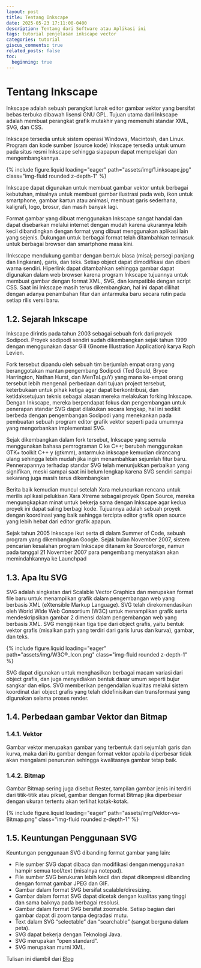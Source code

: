 ```yaml
---
layout: post
title: Tentang Inkscape
date: 2025-05-23 17:11:00-0400
description: Tentang dari Software atau Aplikasi ini
tags: tutorial penjelasan inkscape vector
categories: tutorial
giscus_comments: true
related_posts: false
toc:
  beginning: true
---
```


# Tentang Inkscape
Inkscape adalah sebuah perangkat lunak editor gambar vektor yang bersifat bebas terbuka dibawah lisensi GNU GPL. Tujuan utama dari Inkscape adalah membuat perangkat grafik mutakhir yang memenuhi standar XML, SVG, dan CSS.

Inkscape tersedia untuk sistem operasi Windows, Macintosh, dan Linux. Program dan kode sumber (source kode) Inkscape tersedia untuk umum pada situs resmi Inkscape sehingga siapapun dapat mempelajari dan mengembangkannya.

<div class="row mt-3">
    <div class="col-sm mt-3 mt-md-0">
        {% include figure.liquid loading="eager" path="assets/img/1.inkscape.jpg" class="img-fluid rounded z-depth-1" %}
    </div>
</div>

Inkscape dapat digunakan untuk membuat gambar vektor untuk berbagai kebutuhan, misalnya untuk membuat gambar ilustrasi pada web, ikon untuk smartphone, gambar kartun atau animasi, membuat garis sederhana, kaligrafi, logo, brosur, dan masih banyak lagi.

Format gambar yang dibuat menggunakan Inkscape sangat handal dan dapat disebarkan melalui internet dengan mudah karena ukurannya lebih kecil dibandingkan dengan format yang dibuat menggunakan aplikasi lain yang sejenis. Dukungan untuk berbagai format telah ditambahkan termasuk untuk berbagai browser dan smartphone masa kini.

IInkscape mendukung gambar dengan bentuk biasa (misal; persegi panjang dan lingkaran), garis, dan teks. Setiap object dapat dimodifikasi dan diberi warna sendiri. Hiperlink dapat ditambahkan sehingga gambar dapat digunakan dalam web browser karena program Inkscape tujuannya untuk membuat gambar dengan format XML, SVG, dan kampatible dengan script CSS.
Saat ini Inkscape masih terus dikembangkan, hal ini dapat dilihat dengan adanya  penambahan fitur dan antarmuka baru secara rutin pada setiap rilis versi baru.

## 1.2.  Sejarah Inkscape
Inkscape dirintis pada tahun 2003 sebagai sebuah fork dari proyek Sodipodi. Proyek sodipodi sendiri sudah dikembangkan sejak tahun 1999 dengan menggunakan dasar Gill (Gnome Illustration Application) karya  Raph Levien.

Fork tersebut dipandu oleh sebuah tim berjumlah empat orang yang beranggotakan mantan pengembang Sodipodi (Ted Gould, Bryce Harrington, Nathan Hurst, dan MenTaLguY) yang mana ke-empat orang tersebut lebih mengenali perbedaan dari tujuan project tersebut, keterbukaan untuk pihak ketiga agar dapat berkontribusi, dan ketidaksetujuan teknis sebagai alasan mereka melakukan forking Inkscape.
Dengan Inkscape, mereka berpendapat fokus dan pengembangan untuk penerapan standar SVG dapat dilakukan secara lengkap, hal ini sedikit berbeda dengan pengembangan Sodipodi yang menekankan pada pembuatan sebuah program editor grafik vektor seperti pada umumnya yang mengorbankan implementasi SVG.

Sejak dikembangkan dalam fork tersebut, Inkscape yang semula menggunakan bahasa pemrograman C ke C++; berubah menggunakan GTK+ toolkit C++ y (gtkmm), antarmuka inkscape kemudian dirancang ulang sehingga lebih mudah jika ingin menambahkan sejumlah fitur baru. Pennerapannya terhadap standar SVG telah menunjukkan perbaikan yang signifikan, meski sampai saat ini belum lengkap karena SVG sendiri sampai sekarang juga masih terus dikembangkan

Berita baik kemudian muncul setelah Xara meluncurkan rencana untuk merilis aplikasi pelukisan Xara Xtreme sebagai proyek Open Source, mereka mengungkapkan minat untuk bekerja sama dengan Inkscape agar kedua proyek ini dapat saling berbagi kode. Tujuannya adalah sebuah proyek dengan  koordinasi yang baik sehingga tercipta editor grafik open source yang lebih hebat dari editor grafik apapun.

Sejak tahun 2005 Inkscape ikut serta di dalam Summer of Code, sebuah program yang dikembangkan Google. Sejak bulan November 2007, sistem pencarian kesalahan program Inkscape ditanam ke Sourceforge, namun pada tanggal 21 November 2007 para pengembang menyatakan akan memindahkannya ke Launchpad

## 1.3.  Apa Itu SVG
SVG adalah singkatan dari Scalable Vector Graphics dan merupakan format file baru untuk menampilkan grafik dalam pengembangan web yang berbasis XML (eXtensible Markup Language).
SVG telah direkomendasikan oleh World Wide Web Consortium (W3C) untuk menampilkan grafik serta mendeskripsikan gambar 2 dimensi dalam pengembangan web yang berbasis XML. SVG mengijinkan tiga tipe dari object grafis, yaitu bentuk vektor grafis (misalkan path yang terdiri dari garis lurus dan kurva), gambar, dan teks.

<div class="row mt-3">
    <div class="col-sm mt-3 mt-md-0">
        {% include figure.liquid loading="eager" path="assets/img/W3C®_Icon.png" class="img-fluid rounded z-depth-1" %}
    </div>
</div>

SVG dapat digunakan untuk menghasilkan berbagai macam variasi dari object grafis, dan juga menyediakan bentuk dasar umum seperti bujur sangkar dan elips. SVG memberikan pengendalian kualitas melalui sistem koordinat dari object grafis yang telah didefinisikan dan transformasi yang digunakan selama proses render.

## 1.4.  Perbedaan gambar Vektor dan Bitmap
### 1.4.1.  Vektor
Gambar vektor merupakan gambar yang terbentuk dari sejumlah garis dan kurva, maka dari itu gambar dengan format vektor apabila diperbesar tidak akan mengalami penurunan sehingga kwalitasnya gambar tetap baik.

### 1.4.2.  Bitmap
Gambar Bitmap sering juga disebut Rester, tampilan gambar jenis ini terdiri dari titik-titik atau piksel, gambar dengan format Bitmap jika diperbesar dengan ukuran tertentu akan terlihat kotak-kotak.

<div class="row mt-3">
    <div class="col-sm mt-3 mt-md-0">
        {% include figure.liquid loading="eager" path="assets/img/Vektor-vs-Bitmap.png" class="img-fluid rounded z-depth-1" %}
    </div>
</div>

## 1.5.  Keuntungan Penggunaan SVG 
Keuntungan penggunaan SVG dibanding format gambar yang lain: 
- File sumber SVG dapat dibaca dan modifikasi dengan menggunakan hampir semua tool/text (misalnya notepad).
- File sumber SVG berukuran lebih kecil dan dapat dikompresi dibanding dengan format gambar JPEG dan GIF.
- Gambar dalam format SVG bersifat scalable/diresizing.
- Gambar dalam format SVG dapat dicetak dengan kualitas yang tinggi dan sama baiknya pada berbagai resolusi.
- Gambar dalam format SVG bersifat zoomable. Setiap bagian dari gambar dapat di zoom tanpa degradasi mutu.
- Text dalam SVG “selectable” dan “searchable” (sangat berguna dalam peta).
- SVG dapat bekerja dengan Teknologi Java.
- SVG merupakan “open standard”.
- SVG merupakan murni XML.

Tulisan ini diambil dari [Blog](https://manual-inkscape.blogspot.com/2013/08/tentang-inkscape.html)
